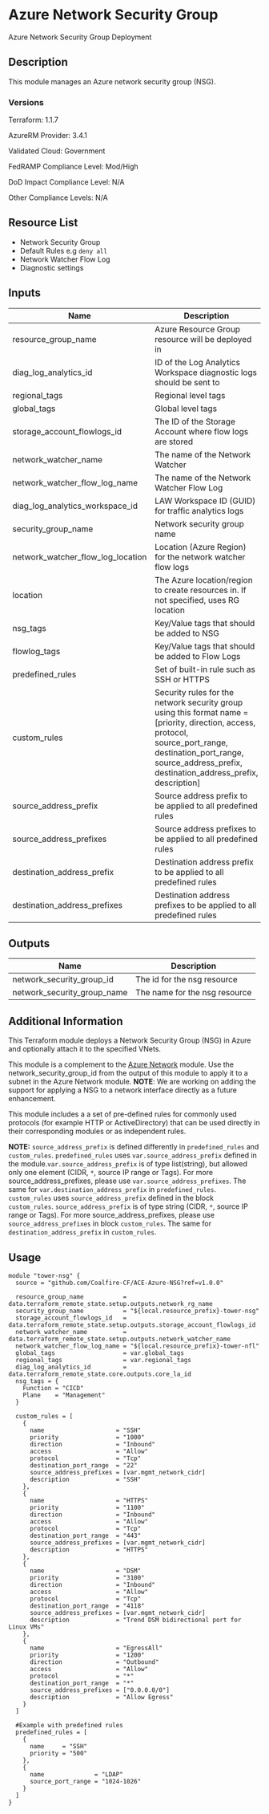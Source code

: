 # Azure Network Security Group

Azure Network Security Group Deployment

## Description

This module manages an Azure network security group (NSG).

### Versions

Terraform: 1.1.7

AzureRM Provider: 3.4.1

Validated Cloud: Government

FedRAMP Compliance Level: Mod/High

DoD Impact Compliance Level: N/A

Other Compliance Levels: N/A

## Resource List

- Network Security Group
- Default Rules e.g `deny all`
- Network Watcher Flow Log
- Diagnostic settings

## Inputs

| Name | Description | Type | Default | Required |
|------|-------------|------|---------|:-----:|
| resource_group_name | Azure Resource Group resource will be deployed in | string | N/A | yes |
| diag_log_analytics_id | ID of the Log Analytics Workspace diagnostic logs should be sent to | string | N/A | yes |
| regional_tags | Regional level tags | map(string) | {} | yes |
| global_tags | Global level tags | map(string) | {} | yes |
| storage_account_flowlogs_id | The ID of the Storage Account where flow logs are stored | string | N/A | yes |
| network_watcher_name | The name of the Network Watcher | string | N/A | yes |
| network_watcher_flow_log_name | The name of the Network Watcher Flow Log | string | N/A | yes |
| diag_log_analytics_workspace_id | LAW Workspace ID (GUID) for traffic analytics logs | string | N/A | yes |
| security_group_name | Network security group name | string | nsg | no |
| network_watcher_flow_log_location | Location (Azure Region) for the network watcher flow logs | string | usgovvirginia | no |
| location | The Azure location/region to create resources in. If not specified, uses RG location | string | "" | no |
| nsg_tags | Key/Value tags that should be added to NSG | map(string) | {} | no |
| flowlog_tags | Key/Value tags that should be added to Flow Logs | map(string) | {} | no |
| predefined_rules | Set of built-in rule such as SSH or HTTPS | list(map) | [] | no |
| custom_rules | Security rules for the network security group using this format name = [priority, direction, access, protocol, source_port_range, destination_port_range, source_address_prefix, destination_address_prefix, description] |  list(map) | [] | no |
| source_address_prefix | Source address prefix to be applied to all predefined rules | list(string) | ["*"] | no |
| source_address_prefixes | Source address prefixes to be applied to all predefined rules | list(string) | null | no |
| destination_address_prefix | Destination address prefix to be applied to all predefined rules | list(string) | ["*"] | no |
| destination_address_prefixes | Destination address prefixes to be applied to all predefined rules | list(string) | null | no |

## Outputs

| Name | Description |
|------|-------------|
| network_security_group_id | The id for the nsg resource |
| network_security_group_name | The name for the nsg resource |

## Additional Information

This Terraform module deploys a Network Security Group (NSG) in Azure and optionally attach it to the specified VNets.

This module is a complement to the [Azure Network](https://registry.terraform.io/modules/Azure/network/azurerm) module. Use the network_security_group_id from the output of this module to apply it to a subnet in the Azure Network module.
**NOTE**: We are working on adding the support for applying a NSG to a network interface directly as a future enhancement.

This module includes a a set of pre-defined rules for commonly used protocols (for example HTTP or ActiveDirectory) that can be used directly in their corresponding modules or as independent rules.

**NOTE:** `source_address_prefix` is defined differently in `predefined_rules` and `custom_rules`.
`predefined_rules` uses `var.source_address_prefix` defined in the module.`var.source_address_prefix` is of type list(string), but allowed only one element (CIDR, `*`, source IP range or Tags). For more source_address_prefixes, please use `var.source_address_prefixes`. The same for `var.destination_address_prefix` in `predefined_rules`.
`custom_rules` uses `source_address_prefix` defined in the block `custom_rules`. `source_address_prefix` is of type string (CIDR, `*`, source IP range or Tags). For more source_address_prefixes, please use `source_address_prefixes` in block `custom_rules`. The same for `destination_address_prefix` in `custom_rules`.

## Usage

```hcl
module "tower-nsg" {
  source = "github.com/Coalfire-CF/ACE-Azure-NSG?ref=v1.0.0"

  resource_group_name           = data.terraform_remote_state.setup.outputs.network_rg_name
  security_group_name           = "${local.resource_prefix}-tower-nsg"
  storage_account_flowlogs_id   = data.terraform_remote_state.setup.outputs.storage_account_flowlogs_id
  network_watcher_name          = data.terraform_remote_state.setup.outputs.network_watcher_name
  network_watcher_flow_log_name = "${local.resource_prefix}-tower-nfl"
  global_tags                   = var.global_tags
  regional_tags                 = var.regional_tags
  diag_log_analytics_id         = data.terraform_remote_state.core.outputs.core_la_id
  nsg_tags = {
    Function = "CICD"
    Plane    = "Management"
  }

  custom_rules = [
    {
      name                    = "SSH"
      priority                = "1000"
      direction               = "Inbound"
      access                  = "Allow"
      protocol                = "Tcp"
      destination_port_range  = "22"
      source_address_prefixes = [var.mgmt_network_cidr]
      description             = "SSH"
    },
    {
      name                    = "HTTPS"
      priority                = "1100"
      direction               = "Inbound"
      access                  = "Allow"
      protocol                = "Tcp"
      destination_port_range  = "443"
      source_address_prefixes = [var.mgmt_network_cidr]
      description             = "HTTPS"
    },
    {
      name                    = "DSM"
      priority                = "3100"
      direction               = "Inbound"
      access                  = "Allow"
      protocol                = "Tcp"
      destination_port_range  = "4118"
      source_address_prefixes = [var.mgmt_network_cidr]
      description             = "Trend DSM bidirectional port for Linux VMs"
    },
    {
      name                    = "EgressAll"
      priority                = "1200"
      direction               = "Outbound"
      access                  = "Allow"
      protocol                = "*"
      destination_port_range  = "*"
      source_address_prefixes = ["0.0.0.0/0"]
      description             = "Allow Egress"
    }
  ]

  #Example with predefined rules
  predefined_rules = [
    {
      name     = "SSH"
      priority = "500"
    },
    {
      name              = "LDAP"
      source_port_range = "1024-1026"
    }
  ]
}
```
